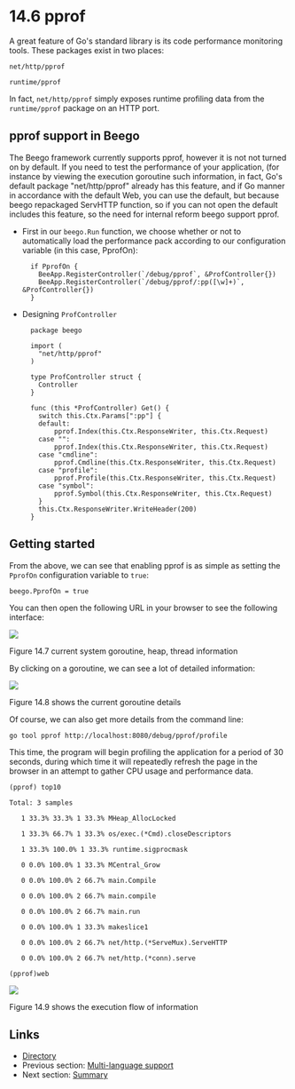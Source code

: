 # 14.6 pprof

A great feature of Go's standard library is its code performance monitoring tools. These packages exist in two places:

```
net/http/pprof

runtime/pprof
```

In fact, `net/http/pprof` simply exposes runtime profiling data from the `runtime/pprof` package on an HTTP port.

## pprof support in Beego

The Beego framework currently supports pprof, however it is not not turned on by default. If you need to test the performance of your application, (for instance by viewing the execution goroutine such information, in fact, Go's default package "net/http/pprof" already has this feature, and if Go manner in accordance with the default Web, you can use the default, but because beego repackaged ServHTTP function, so if you can not open the default includes this feature, so the need for internal reform beego support pprof.

*   First in our `beego.Run` function, we choose whether or not to automatically load the performance pack according to our configuration variable (in this case, PprofOn):

    ```
      if PprofOn {
      	BeeApp.RegisterController(`/debug/pprof`, &ProfController{})
      	BeeApp.RegisterController(`/debug/pprof/:pp([\w]+)`, &ProfController{})
      }
    ```
*   Designing `ProfController`

    ```
      package beego

      import (
      	"net/http/pprof"
      )
      
      type ProfController struct {
      	Controller
      }
      
      func (this *ProfController) Get() {
      	switch this.Ctx.Params[":pp"] {
      	default:
      		pprof.Index(this.Ctx.ResponseWriter, this.Ctx.Request)
      	case "":
      		pprof.Index(this.Ctx.ResponseWriter, this.Ctx.Request)
      	case "cmdline":
      		pprof.Cmdline(this.Ctx.ResponseWriter, this.Ctx.Request)
      	case "profile":
      		pprof.Profile(this.Ctx.ResponseWriter, this.Ctx.Request)
      	case "symbol":
      		pprof.Symbol(this.Ctx.ResponseWriter, this.Ctx.Request)
      	}
      	this.Ctx.ResponseWriter.WriteHeader(200)
      }
    ```

## Getting started

From the above, we can see that enabling pprof is as simple as setting the `PprofOn` configuration variable to `true`:

```
beego.PprofOn = true
```

You can then open the following URL in your browser to see the following interface:

![](images/14.6.pprof.png)

Figure 14.7 current system goroutine, heap, thread information

By clicking on a goroutine, we can see a lot of detailed information:

![](images/14.6.pprof2.png)

Figure 14.8 shows the current goroutine details

Of course, we can also get more details from the command line:

```
go tool pprof http://localhost:8080/debug/pprof/profile
```

This time, the program will begin profiling the application for a period of 30 seconds, during which time it will repeatedly refresh the page in the browser in an attempt to gather CPU usage and performance data.

```
(pprof) top10

Total: 3 samples

   1 33.3% 33.3% 1 33.3% MHeap_AllocLocked

   1 33.3% 66.7% 1 33.3% os/exec.(*Cmd).closeDescriptors

   1 33.3% 100.0% 1 33.3% runtime.sigprocmask

   0 0.0% 100.0% 1 33.3% MCentral_Grow

   0 0.0% 100.0% 2 66.7% main.Compile

   0 0.0% 100.0% 2 66.7% main.compile

   0 0.0% 100.0% 2 66.7% main.run

   0 0.0% 100.0% 1 33.3% makeslice1

   0 0.0% 100.0% 2 66.7% net/http.(*ServeMux).ServeHTTP

   0 0.0% 100.0% 2 66.7% net/http.(*conn).serve	

(pprof)web
```

![](images/14.6.pprof3.png)

Figure 14.9 shows the execution flow of information

## Links

* [Directory](preface.md)
* Previous section: [Multi-language support](14.5.md)
* Next section: [Summary](14.7.md)
